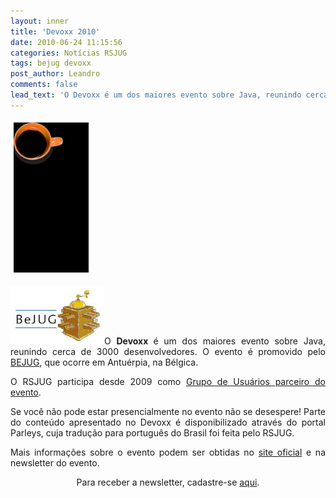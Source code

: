 ```yaml
---
layout: inner
title: 'Devoxx 2010'
date: 2010-06-24 11:15:56
categories: Notícias RSJUG
tags: bejug devoxx
post_author: Leandro
comments: false
lead_text: 'O Devoxx é um dos maiores evento sobre Java, reunindo cerca de 3000 desenvolvedores. O evento é promovido pelo BEJUG, que ocorre em Antuérpia, na Bélgica. O RSJUG participa desde 2009 como Grupo de Usuários parceiro do evento. Se você não pode estar prese...'
---
```


<p style="text-align: justify;"><a href="http://www.devoxx.com"><img class="alignleft size-full wp-image-444" style="border: 5px solid white;" src="img/devoxx10-120x240-black.gif" alt="" width="120" height="240" /></a></p>
<p style="text-align: justify;"><img class="size-full wp-image-447 alignright" style="border: 5px solid white;" src="img/logo.gif" alt="" width="140" height="83" />O <strong>Devoxx </strong>é um dos maiores evento sobre Java, reunindo cerca de 3000 desenvolvedores. O evento é promovido pelo <a href="http://www.bejug.org/confluenceBeJUG/display/BeJUG/Home" target="_blank">BEJUG</a>, que ocorre em Antuérpia, na Bélgica.</p>
<p style="text-align: justify;">O RSJUG participa desde 2009 como <a href="http://www.devoxx.com/display/Devoxx2K10/JUGs" target="_blank">Grupo de Usuários parceiro do evento</a>.</p>
<p style="text-align: justify;">Se você não pode estar presencialmente no evento não se desespere! Parte do conteúdo apresentado no Devoxx é disponibilizado através do portal Parleys, cuja tradução para português do Brasil foi feita pelo RSJUG.</p>
<p style="text-align: justify;">Mais informações sobre o evento podem ser obtidas no <a href="http://www.devoxx.com" target="_blank">site oficial</a> e na newsletter do evento.</p>
<p style="text-align: center;">Para receber a newsletter, cadastre-se <a href="http://www.devoxx.com/display/Devoxx2K10/News" target="_blank">aqui</a>.</p>